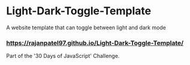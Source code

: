 # Light-Dark-Toggle-Template
A website template that can toggle between light and dark mode

### https://rajanpatel97.github.io/Light-Dark-Toggle-Template/

Part of the '30 Days of JavaScript' Challenge.
